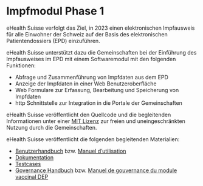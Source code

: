 # Impfmodul Phase 1

eHealth Suisse verfolgt das Ziel, in 2023 einen elektronischen Impfausweis für alle
Einwohner der Schweiz auf der Basis des elektronischen Patientendossiers (EPD)
einzuführen.

eHealth Suisse unterstützt dazu die Gemeinschaften bei der Einführung des Impfausweises
im EPD mit einem Softwaremodul mit den folgenden Funktionen:

- Abfrage und Zusammenführung von Impfdaten aus dem EPD
- Anzeige der Impfdaten in einer Web Benutzeroberfläche
- Web Formulare zur Erfassung, Bearbeitung und Speicherung von Impfdaten
- http Schnittstelle zur Integration in die Portale der Gemeinschaften

eHealth Suisse veröffentlicht den Quellcode und die begleitenden Informationen
unter einer [MIT Lizenz](./Documentation/DE/09_License.md) zur freien und
uneingeschränkten Nutzung durch die Gemeinschaften.

eHealth Suisse veröffentlicht die folgenden begleitenden Materialien:
- [Benutzerhandbuch](./UserGuide/DE/) bzw. [Manuel d’utilisation](./UserGuide/FR/)      
- [Dokumentation](./Documentation/EN/README.md)
- [Testcases](./Testcases/DE/README.md)
- [Governance Handbuch](./Documentation/DE/GovernanceHandbuch_Impfmodul_D_V01.00.pdf) bzw. [Manuel de gouvernance du module vaccinal DEP](./Documentation/FR/GovernanceHandbuch_Impfmodul_F_V01.00.pdf)
